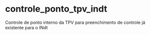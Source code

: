 # controle_ponto_tpv_indt
Controle de ponto interno da TPV para preenchimento de controle já existente para o INdt
